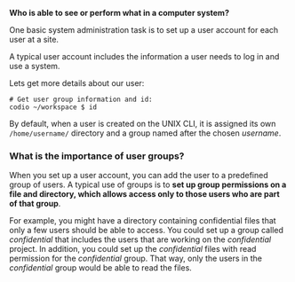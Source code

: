 __Who is able to see or perform what in a computer system?__

One basic system administration task is to set up a user account for each user at a site. 

A typical user account includes the information a user needs to log in and use a system.

Lets get more details about our user:

```
# Get user group information and id:
codio ~/workspace $ id
```

By default, when a user is created on the UNIX CLI, it is assigned its own `/home/username/` directory and a group named after the chosen _username_.

### What is the importance of user groups?

When you set up a user account, you can add the user to a predefined group of users. A typical use of groups is to __set up group permissions on a file and directory, which allows access only to those users who are part of that group__.

For example, you might have a directory containing confidential files that only a few users should be able to access. 
You could set up a group called _confidential_ that includes the users that are working on the _confidential_ project. 
In addition, you could set up the _confidential_ files with read permission for the _confidential_ group. That way, only the users in the _confidential_ group would be able to read the files.